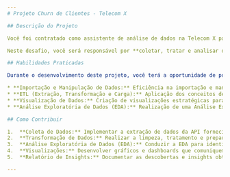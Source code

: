 ```yaml
---
# Projeto Churn de Clientes - Telecom X

## Descrição do Projeto

Você foi contratado como assistente de análise de dados na Telecom X para atuar no projeto "Churn de Clientes". O objetivo principal é **entender os fatores que levam à perda de clientes (churn)**, uma vez que a empresa enfrenta um alto índice de cancelamentos.

Neste desafio, você será responsável por **coletar, tratar e analisar os dados** utilizando Python e suas principais bibliotecas, a fim de extrair insights valiosos. Sua análise será fundamental para que a equipe de Data Science possa avançar na criação de modelos preditivos e no desenvolvimento de estratégias eficazes para **reduzir a evasão de clientes**.

## Habilidades Praticadas

Durante o desenvolvimento deste projeto, você terá a oportunidade de praticar e aprimorar as seguintes habilidades:

* **Importação e Manipulação de Dados:** Eficiência na importação e manipulação de dados provenientes de uma API.
* **ETL (Extração, Transformação e Carga):** Aplicação dos conceitos de ETL na preparação e limpeza dos dados.
* **Visualização de Dados:** Criação de visualizações estratégicas para identificar padrões e tendências.
* **Análise Exploratória de Dados (EDA):** Realização de uma Análise Exploratória de Dados completa e geração de um relatório com insights relevantes.

## Como Contribuir

1.  **Coleta de Dados:** Implementar a extração de dados da API fornecida.
2.  **Transformação de Dados:** Realizar a limpeza, tratamento e preparação dos dados para análise.
3.  **Análise Exploratória de Dados (EDA):** Conduzir a EDA para identificar correlações, distribuições e potenciais fatores de churn.
4.  **Visualizações:** Desenvolver gráficos e dashboards que comuniquem os insights de forma clara e eficaz.
5.  **Relatório de Insights:** Documentar as descobertas e insights obtidos, fornecendo recomendações para a próxima fase do projeto.

---
```

